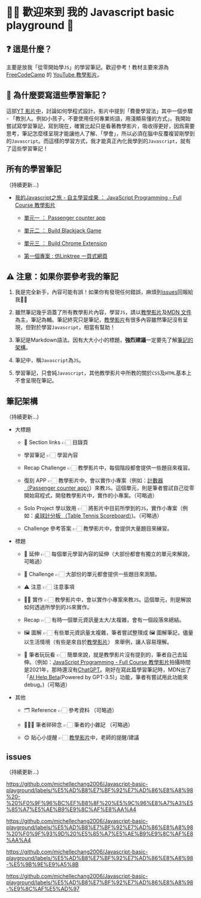 # 👋🏻 歡迎來到 我的 Javascript basic playground 🎪

## ❓ 這是什麼？
主要是放我「從零開始學`JS`」的學習筆記。歡迎參考！教材主要來源為[FreeCodeCamp](https://www.youtube.com/@freecodecamp) 的 [YouTube 教學影片](https://youtube.com/playlist?list=PLWKjhJtqVAbleDe3_ZA8h3AO2rXar-q2V)。

## 📝 為什麼要寫這些學習筆記？

這部[YT 影片中](https://youtu.be/NtfbWkxJTHw)，討論如何學程式設計。影片中提到「費曼學習法」其中一個步驟 - 「教別人。例如小孩子，不要使用任何專業術語，用淺顯易懂的方式」。我開始嘗試寫學習筆記，寫到現在，確實比起只是看著教學影片，吸收得更好，因爲需要思考，筆記怎麼樣呈現才能讓他人了解、「學會」，所以必須在腦中反覆複習剛學到的`Javascript`。而這樣的學習方式，我才能真正內化我學到的`Javascript`，就有了這些學習筆記！

## 所有的學習筆記
（持續更新...)
- [我的Javascript之旅 - 自主學習成果 ： JavaScript Programming - Full Course 教學影片](https://youtu.be/jS4aFq5-91M)
  
  - [單元一 ： Passenger counter app](https://tinyurl.com/2cgr5545)
    
  - [單元二 ： Build Blackjack Game](https://tinyurl.com/223oyx48)
    
  - [單元三 ： Build Chrome Extension](https://tinyurl.com/yudz9aoj)
 
  - [第一個專案 : 仿Linktree 一頁式網頁](https://github.com/michellechang2006/social-media-profile)
 

## ⚠️ 注意：如果你要參考我的筆記
1. 我是完全新手，內容可能有誤！如果你有發現任何錯誤，麻煩到[issues](#issues)回報給我🙏🏻
   
2. 雖然筆記幾乎涵蓋了所有教學影片內容，學習`JS`，請以[教學影片](https://youtube.com/playlist?list=PLWKjhJtqVAbleDe3_ZA8h3AO2rXar-q2V)及[MDN 文件](https://developer.mozilla.org/zh-TW/)為主，筆記為輔。筆記終究只是筆記，[教學影片](https://youtube.com/playlist?list=PLWKjhJtqVAbleDe3_ZA8h3AO2rXar-q2V)有很多內容雖然筆記沒有呈現，但對於學習`Javascript`，相當有幫助！
   
3. 筆記是Markdown語法。因有大大小小的標題，**強烈建議**一定要先了解[筆記的架構](#筆記架構)。

4. 筆記中，稱`Javascript`為`JS`。

5. 學習筆記，只會純`Javascript`，其他教學影片中所教的關於`CSS`及`HTML`基本上不會呈現在筆記。

## 筆記架構

（持續更新...)

- 大標題
  - 🔗 Section links 👉🏻 目錄頁
    
  -  學習筆記 👉🏻 學習內容
    
  -  Recap Challenge 👉🏻 教學影片中，每個階段都會提供一些題目來複習。
    
  -  復刻 APP 👉🏻 教學影片中，會以實作小專案（例如：[計數器 （Passenger counter app）](https://codepen.io/michellechang2006/pen/abQwNZB)）來教`JS`。這個單元，則是筆者嘗試自己從零開始寫程式，開發教學影片中，實作的小專案。（可略過）
    
  -  Solo Project 學以致用 👉🏻 將影片中目前所學到的`JS`，實作小專案（例如：[桌球計分板 （Table Tennis Scoreboard）](https://github.com/michellechang2006/My-First-Javascript-APP))。（可略過）
    
  -  Challenge 參考答案 👉🏻 教學影片中，會提供大量題目來練習。

- 標題
  - 📝 延伸 👉🏻 每個單元學習內容的延伸（大部份都會有獨立的單元來解說，可略過）
    
  - 🏁 Challenge 👉🏻 大部份的單元都會提供一些題目來測驗。
    
  - ⚠️ 注意 👉🏻 注意事項
    
  - ✋🏻 實作 👉🏻 教學影片中，會以實作小專案來教`JS`。這個單元，則是解說如何透過所學到的`JS`來實作。
    
  - Recap 👉🏻 有時一個單元資訊量太大/太複雜，會有一個段落來總結。
    
  - 🖼️ 圖解 👉🏻 有些單元資訊量太複雜，筆者嘗試整理成 🖼️ 圖解筆記，儘量以生活情境（有些是來自於[教學影片](https://youtube.com/playlist?list=PLWKjhJtqVAbleDe3_ZA8h3AO2rXar-q2V)）  來舉例，讓人容易理解。
    
  - 🎢 筆者玩玩看 👉🏻 簡單來說，就是教學影片沒有提到的，筆者自己去延伸。（例如：[JavaScript Programming - Full Course 教學影片](https://youtu.be/jS4aFq5-91M)拍攝時間是2021年，那時還沒有[ChatGPT](https://chat.openai.com)。剛好在寫此篇學習筆記時，MDN出了「[AI Help Beta](https://developer.mozilla.org/en-US/plus/ai-help)(Powered by GPT-3.5)」功能，筆者有嘗試用此功能來debug。)（可略過）

- 其他
  - 🗂️ Reference 👉🏻 參考資料 （可略過）
    
  - 👩🏻‍💻 筆者碎碎念 👉🏻 筆者的小雜記 （可略過）
    
  - 😊 貼心小提醒 👉🏻 [教學影片](https://youtube.com/playlist?list=PLWKjhJtqVAbleDe3_ZA8h3AO2rXar-q2V)中，老師的提醒/建議
    



## issues
（持續更新...)

https://github.com/michellechang2006/Javascript-basic-playground/labels/%E5%AD%B8%E7%BF%92%E7%AD%86%E8%A8%98%20-%20%F0%9F%96%BC%EF%B8%8F%20%E5%9C%96%E8%A7%A3%E5%85%A7%E5%AE%B9%E9%8C%AF%E8%AA%A4

https://github.com/michellechang2006/Javascript-basic-playground/labels/%E5%AD%B8%E7%BF%92%E7%AD%86%E8%A8%98%20%F0%9F%93%9D%20%E5%85%A7%E5%AE%B9%E9%8C%AF%E8%AA%A4

https://github.com/michellechang2006/Javascript-basic-playground/labels/%E5%AD%B8%E7%BF%92%E7%AD%86%E8%A8%98-%E5%9B%9E%E9%A5%8B

https://github.com/michellechang2006/Javascript-basic-playground/labels/%E5%AD%B8%E7%BF%92%E7%AD%86%E8%A8%98-%E9%8C%AF%E5%AD%97
